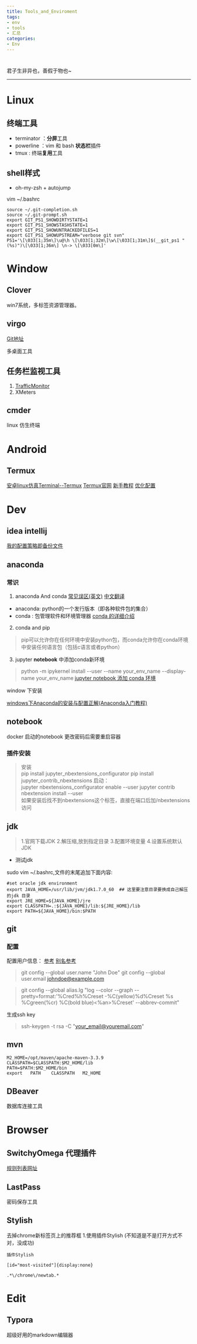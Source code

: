 ```yaml
---
title: Tools_and_Enviroment
tags:
- env
- tools
- 汇总
categories:
- Env
---
```


# 

君子生非异也，善假于物也~



---

# Linux
## 终端工具

 - terminator ：**分屏**工具
 - powerline ：vim 和 bash **状态栏**插件
 - tmux : 终端**复用**工具

## shell样式

- oh-my-zsh + autojump

vim ~/.bashrc
```shell
source ~/.git-completion.sh
source ~/.git-prompt.sh
export GIT_PS1_SHOWDIRTYSTATE=1
export GIT_PS1_SHOWSTASHSTATE=1
export GIT_PS1_SHOWUNTRACKEDFILES=1
export GIT_PS1_SHOWUPSTREAM="verbose git svn"
PS1='\[\033[1;35m\]\u@\h \[\033[1;32m\]\w\[\033[1;31m\]$(__git_ps1 " (%s)")\[\033[1;36m\] \n-> \[\033[0m\]'
```
# Window

## Clover

win7系统，多标签资源管理器。

## virgo

[Git地址](https://github.com/papplampe/virgo) 

多桌面工具


## 任务栏监视工具

1. [TrafficMonitor](https://github.com/zhongyang219/TrafficMonitor/releases)
2. XMeters

## cmder

linux 仿生终端

# Android

## Termux
[安卓linux仿真Terminal--Termux](https://www.jianshu.com/p/5c8678cef499)
[Termux官网](https://f-droid.org/packages/com.termux/)
[新手教程](https://www.jianshu.com/p/74fc2e8db834)
[优化配置](https://www.sqlsec.com/2018/05/termux.html#lg=1&slide=6)



# Dev
## idea intellij
[我的配置策略即备份文件](https://github.com/Neversn/OneConfig/tree/master/Intellij)

## anaconda
### 常识
1. anaconda And conda
[常见误区(英文)](https://jakevdp.github.io/blog/2016/08/25/conda-myths-and-misconceptions/)
[中文翻译](https://blog.csdn.net/qsir/article/details/79354734)
- anaconda: python的一个发行版本（即各种软件包的集合）
- conda : 包管理软件和环境管理器
  [conda 的详细介绍](https://www.jianshu.com/p/17288627b994)
2. conda and pip
> pip可以允许你在任何环境中安装python包，而conda允许你在conda环境中安装任何语言包（包括c语言或者python）

3. jupyter **notebook** 中添加conda新环境
>python -m ipykernel install --user --name your_env_name --display-name your_env_name
[jupyter notebook 添加 conda 环境](https://www.jianshu.com/p/08c20cd3a3ec)

window 下安装

[windows下Anaconda的安装与配置正解(Anaconda入门教程) ](https://www.jb51.net/article/137772.htm)

## notebook
docker 启动的notebook 更改密码后需要重启容器
### 插件安装
   >安装  
   pip install jupyter_nbextensions_configurator
    pip install jupyter_contrib_nbextensions
    启动：  
    jupyter nbextensions_configurator enable --user
    jupyter contrib nbextension install --user    
如果安装后找不到nbextensions这个标签，直接在端口后加/nbextensions访问


##  jdk 
>  1.官网下载JDK
   2.解压缩,放到指定目录
   3.配置环境变量
   4.设置系统默认JDK
 - 测试jdk

 sudo vim ~/.bashrc,文件的末尾追加下面内容:

```shell
#set oracle jdk environment
export JAVA_HOME=/usr/lib/jvm/jdk1.7.0_60  ## 这里要注意目录要换成自己解压的jdk 目录
export JRE_HOME=${JAVA_HOME}/jre  
export CLASSPATH=.:${JAVA_HOME}/lib:${JRE_HOME}/lib  
export PATH=${JAVA_HOME}/bin:$PATH  
```
##  git
### 配置
配置用户信息：
[参考](https://git-scm.com/book/zh/v1/%E8%87%AA%E5%AE%9A%E4%B9%89-Git-%E9%85%8D%E7%BD%AE-Git)
[别名参考](https://www.cnblogs.com/wntd/p/5888796.html)
>  git config --global user.name "John Doe"
 git config --global user.email johndoe@example.com

> git config --global alias.lg "log --color --graph --pretty=format:'%Cred%h%Creset -%C(yellow)%d%Creset %s %Cgreen(%cr) %C(bold blue)<%an>%Creset' --abbrev-commit"


生成ssh key
>ssh-keygen -t rsa -C "your_email@youremail.com"

## mvn

```shell
M2_HOME=/opt/maven/apache-maven-3.3.9
CLASSPATH=$CLASSPATH:$M2_HOME/lib
PATH=$PATH:$M2_HOME/bin
export   PATH    CLASSPATH   M2_HOME
```
## DBeaver
数据库连接工具

# Browser
## SwitchyOmega 代理插件

[规则列表网址](https://raw.githubusercontent.com/gfwlist/gfwlist/master/gfwlist.txt)

## LastPass

密码保存工具

## Stylish  

去掉chrome新标签页上的推荐框
1.使用插件Stylish  (不知道是不是打开方式不对，没成功)

```
插件Stylish

[id="most-visited"]{display:none}

.*\/chrome\/newtab.*
```

#  Edit
## Typora

超级好用的markdown编辑器